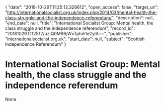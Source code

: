 {
  "date": "2018-10-29T11:25:12.328612", 
  "open_access": false, 
  "target_url": "http://internationalsocialist.org.uk/index.php/2014/03/mental-health-the-class-struggle-and-the-independence-referendum/", 
  "description": null, 
  "end_date": null, 
  "title": "International Socialist Group: Mental health, the class struggle and the independence referendum", 
  "record_id": "20181029T112512/uziQ0MBBjWvTphih1e2ylA==", 
  "publisher": "internationalsocialist.org.uk", 
  "start_date": null, 
  "subject": "Scottish Independence Referendum"
}

# International Socialist Group: Mental health, the class struggle and the independence referendum

None
